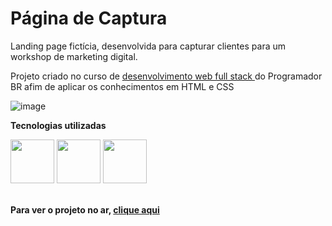 # Página de Captura

Landing page fictícia, desenvolvida para capturar clientes para um workshop de marketing digital.

Projeto criado no curso de <a target='_blank' href='https://programadorbr.com/'> desenvolvimento web full stack </a> do Programador BR afim
de aplicar os conhecimentos em HTML e CSS

![image](https://user-images.githubusercontent.com/33470634/184373664-82ea1213-5320-49e9-8884-f0544e1dffef.png)

**Tecnologias utilizadas**
<div>
  <img src='https://cdn-icons-png.flaticon.com/512/5968/5968267.png' width='70'/>
  <img src='https://cdn-icons-png.flaticon.com/512/5968/5968242.png' width='70'/>
   <img src='https://cdn-icons-png.flaticon.com/512/5968/5968879.png' width='70'/>
</div>

<br>

**Para ver o projeto no ar, <a target='_blank' href='https://martinezrafael.github.io/pagina-captura-curso-progbr/'>clique aqui</a>**


